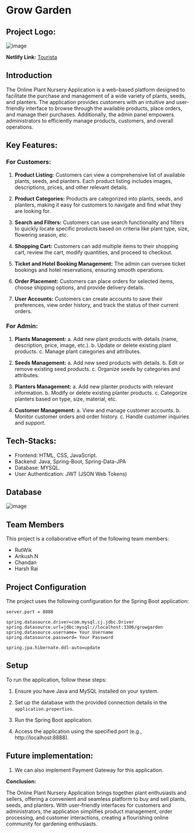 # Grow Garden

## Project Logo:
![image](https://github.com/developerrajthakur22/efficient-veil-6767/assets/121308092/28f5fe53-2248-441a-88e3-c843d58acdaf)

**Netlify Link:**  <a href="https://64bd8eb175db485932ed5849--sunny-pie-ae061c.netlify.app/index.html">Tourista</a> 

## Introduction

The Online Plant Nursery Application is a web-based platform designed to facilitate the purchase and management of a wide variety of plants, seeds, and planters. The application provides customers with an intuitive and user-friendly interface to browse through the available products, place orders, and manage their purchases. Additionally, the admin panel empowers administrators to efficiently manage products, customers, and overall operations.

## Key Features:

### For Customers:

1. **Product Listing:** Customers can view a comprehensive list of available plants, seeds, and planters. Each product listing includes images, descriptions, prices, and other relevant details.

2. **Product Categories:** Products are categorized into plants, seeds, and planters, making it easy for customers to navigate and find what they are looking for.

3. **Search and Filters:** Customers can use search functionality and filters to quickly locate specific products based on criteria like plant type, size, flowering season, etc.

4. **Shopping Cart:** Customers can add multiple items to their shopping cart, review the cart, modify quantities, and proceed to checkout.

5. **Ticket and Hotel Booking Management:** The admin can oversee ticket bookings and hotel reservations, ensuring smooth operations.
   
6. **Order Placement:** Customers can place orders for selected items, choose shipping options, and provide delivery details.

7. **User Accounts:** Customers can create accounts to save their preferences, view order history, and track the status of their current orders.

### For Admin:

1. **Plants Management:**
    a. Add new plant products with details (name, description, price, image, etc.).
    b. Update or delete existing plant products.
    c. Manage plant categories and attributes.

2. **Seeds Management:**
    a. Add new seed products with details.
    b. Edit or remove existing seed products.
    c. Organize seeds by categories and attributes.

3. **Planters Management:**
    a. Add new planter products with relevant information.
    b. Modify or delete existing planter products.
    c. Categorize planters based on type, size, material, etc.

4. **Customer Management:**
    a. View and manage customer accounts.
    b. Monitor customer orders and order history.
    c. Handle customer inquiries and support.


## Tech-Stacks:
  - Frontend: HTML, CSS, JavaScript.
  - Backend: Java, Spring-Boot, Spring-Data-JPA
  - Database: MYSQL.
  - User Authentication: JWT (JSON Web Tokens)

## Database

![image](https://github.com/developerrajthakur22/efficient-veil-6767/assets/121308092/cd12379f-2bbc-42ee-908f-d1f6cc171926)


## Team Members

This project is a collaborative effort of the following team members:

- RutWik
- Ankush.N
- Chandan
- Harsh Rai

## Project Configuration

The project uses the following configuration for the Spring Boot application:

```properties
server.port = 8888

spring.datasource.driver=com.mysql.cj.jdbc.Driver
spring.datasource.url=jdbc:mysql://localhost:3306/growgarden
spring.datasource.username= Your Username
spring.datasource.password= Your Password

spring.jpa.hibernate.ddl-auto=update

```
## Setup

To run the application, follow these steps:

1. Ensure you have Java and MySQL installed on your system.

2. Set up the database with the provided connection details in the `application.properties`.

3. Run the Spring Boot application.

4. Access the application using the specified port (e.g., http://localhost:8888).

## Future implementation:
1. We can also implement Payment Gateway for this application.

**Conclusion:**

The Online Plant Nursery Application brings together plant enthusiasts and sellers, offering a convenient and seamless platform to buy and sell plants, seeds, and planters. With user-friendly interfaces for customers and administrators, the application simplifies product management, order processing, and customer interactions, creating a flourishing online community for gardening enthusiasts.
    

